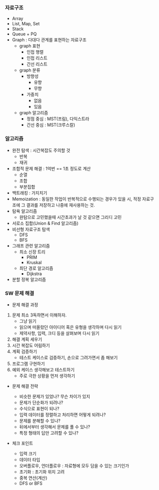 ### 자료구조 
- Array
- List, Map, Set
- Stack
- Queue + PQ
- Graph : 다대다 관계를 표현하는 자료구조
  - graph 표현
    - 인접 행렬
    - 인접 리스트
    - 간선 리스트
  - graph 분류
    - 방향성
      - 유향
      - 무향
    - 가중치
      - 없음
      - 있음
  - graph 알고리즘
    - 정점 중심 : MST(프림), 다익스트라
    - 간선 중심 : MST(크루스칼)

### 알고리즘
- 완전 탐색 : 시간복잡도 주의할 것
  - 반복
  - 재귀
- 조합적 문제 해결 : 1억번 == 1초 정도로 계산
  - 순열
  - 조합
  - 부분집합
- 백트래킹 : 가지치기
- Memoization : 동일한 작업이 반복적으로 수행되는 경우가 있을 시, 적정 자료구조에 그 결과를 저장하고 나중에 재사용하는 것.
- 탐욕 알고리즘
  - 완탐으로 고민했을때 시간초과가 날 것 같으면 그리디 고민
- 서로소 집합(Union & Find 알고리즘)
- 비선형 자료구조 탐색
  - DFS
  - BFS
- 그래프 관련 알고리즘
  - 최소 신장 트리
    - PRIM
    - Kruskal
  - 최단 경로 알고리즘
    - Dijkstra
- 분할 정복 알고리즘

### SW 문제 해결
- 문제 해결 과정
1. 문제 최소 3독하면서 이해하자.
   - 그냥 읽기
   - 읽으며 떠올랐던 아이디어 혹은 유형을 생각하며 다시 읽기
   - 제약사항, 입력, 크디 등을 살펴보며 다시 읽기
2. 해결 계획 세우기
3. 시간 복잡도 어림하기
4. 계획 검증하기
   - 테스트 케이스로 검증하기, 손으로 그려가면서 좀 해보기
5. 프로그램 구현하기
6. 예외 케이스 생각해보고 테스트하기
   - 주로 극한 상황을 먼저 생각하기

- 문제 해결 전략
  - 비슷한 문제가 있었나? 무슨 차이가 있지
  - 문제가 단순화가 되려나?
  - 수식으로 표현이 되나?
  - 입력 데이터를 정렬하고 처리하면 어떻게 되려나?
  - 문제를 분해할 수 있나?
  - 뒤에서부터 생각해서 문제를 풀 수 있나?
  - 특정 형태의 답만 고려할 수 있나?

- 체크 포인트
  - 입력 크기
  - 데이터 타입
  - 오버플로우, 언더플로우 : 자료형에 모두 담을 수 있는 크기인가  
  - 초기화 : 초기화 위치 고려
  - 중복 연산(계산)
  - DFS or BFS